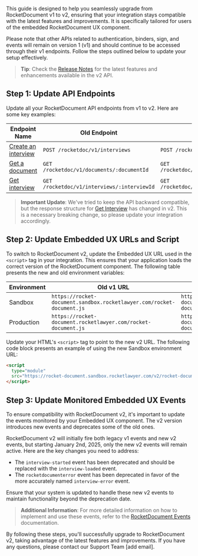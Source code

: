 This guide is designed to help you seamlessly upgrade from RocketDocument v1 to v2, ensuring that your integration stays compatible with the latest features and improvements. It is specifically tailored for users of the embedded RocketDocument UX component. 

Please note that other APIs related to authentication, binders, sign, and events will remain on version 1 (v1) and should continue to be accessed through their v1 endpoints. Follow the steps outlined below to update your setup effectively.

> **Tip**: Check the [Release Notes](/pages/release_notes.md) for the latest features and enhancements available in the v2 API.

## Step 1: Update API Endpoints

Update all your RocketDocument API endpoints from v1 to v2. Here are some key examples:

| Endpoint Name | Old Endpoint | New Endpoint |
|-------------------|--------------------------------------------------------------------------------------------|--------------|
| [Create an interview](create_an_interview_reference)    | `POST /rocketdoc/v1/interviews`                             | `POST /rocketdoc/v2/interviews` |
| [Get a document](get_a_document_reference)             | `GET /rocketdoc/v1/documents/:documentId`                     | `GET /rocketdoc/v2/documents/:documentId`    |
| [Get interview](get_interview_reference)           | `GET /rocketdoc/v1/interviews/:interviewId`                              | `GET /rocketdoc/v2/interviews/:interviewId`             |

> **Important Update**: We've tried to keep the API backward compatible, but the response structure for [Get Interview](get_interview_reference) has changed in v2. This is a necessary breaking change, so please update your integration accordingly.

## Step 2: Update Embedded UX URLs and Script

To switch to RocketDocument v2, update the Embedded UX URL used in the `<script>` tag in your integration. This ensures that your application loads the correct version of the RocketDocument component. The following table presents the new and old environment variables: 
   
|   Environment    |                                         Old v1 URL                                         | New v2 URL |
|-------------------|--------------------------------------------------------------------------------------------|--------------|
| Sandbox | `https://rocket-document.sandbox.rocketlawyer.com/rocket-document.js`| `https://rocket-document.sandbox.rocketlawyer.com/v2/rocket-document.esm.js`  |
| Production | `https://rocket-document.rocketlawyer.com/rocket-document.js`  | `https://rocket-document.rocketlawyer.com/v2/rocket-document.esm.js`  |

Update your HTML's `<script>` tag to point to the new v2 URL. The following code block presents an example of using the new Sandbox environment URL:

```html
<script 
  type="module"
  src="https://rocket-document.sandbox.rocketlawyer.com/v2/rocket-document.esm.js">
</script>
```

## Step 3: Update Monitored Embedded UX Events

To ensure compatibility with RocketDocument v2, it's important to update the events monitored by your Embedded UX component. The v2 version introduces new events and deprecates some of the old ones.

RocketDocument v2 will initially fire both legacy v1 events and new v2 events, but starting January 2nd, 2025, only the new v2 events will remain active. Here are the key changes you need to address:

- The `interview-started` event has been deprecated and should be replaced with the `interview-loaded` event.
- The `rocketdocumenterror` event has been deprecated in favor of the more accurately named `interview-error` event.

Ensure that your system is updated to handle these new v2 events to maintain functionality beyond the deprecation date.

> **Additional Information**: For more detailed information on how to implement and use these events, refer to the [RocketDocument Events](/pages/ux-component-events.md) documentation.

By following these steps, you'll successfully upgrade to RocketDocument v2, taking advantage of the latest features and improvements. If you have any questions, please contact our Support Team [add email].

